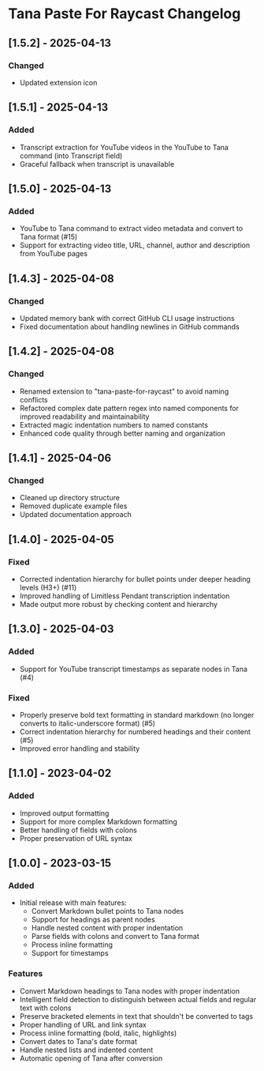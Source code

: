 # Tana Paste For Raycast Changelog


## [1.5.2] - 2025-04-13

### Changed

- Updated extension icon

## [1.5.1] - 2025-04-13

### Added

- Transcript extraction for YouTube videos in the YouTube to Tana command (into Transcript field)
- Graceful fallback when transcript is unavailable

## [1.5.0] - 2025-04-13

### Added

- YouTube to Tana command to extract video metadata and convert to Tana format (#15)
- Support for extracting video title, URL, channel, author and description from YouTube pages

## [1.4.3] - 2025-04-08

### Changed

- Updated memory bank with correct GitHub CLI usage instructions
- Fixed documentation about handling newlines in GitHub commands

## [1.4.2] - 2025-04-08

### Changed

- Renamed extension to "tana-paste-for-raycast" to avoid naming conflicts
- Refactored complex date pattern regex into named components for improved readability and maintainability
- Extracted magic indentation numbers to named constants
- Enhanced code quality through better naming and organization

## [1.4.1] - 2025-04-06

### Changed

- Cleaned up directory structure
- Removed duplicate example files
- Updated documentation approach

## [1.4.0] - 2025-04-05

### Fixed

- Corrected indentation hierarchy for bullet points under deeper heading levels (H3+) (#11)
- Improved handling of Limitless Pendant transcription indentation
- Made output more robust by checking content and hierarchy

## [1.3.0] - 2025-04-03

### Added

- Support for YouTube transcript timestamps as separate nodes in Tana (#4)

### Fixed

- Properly preserve bold text formatting in standard markdown (no longer converts to italic-underscore format) (#5)
- Correct indentation hierarchy for numbered headings and their content (#5)
- Improved error handling and stability

## [1.1.0] - 2023-04-02

### Added

- Improved output formatting
- Support for more complex Markdown formatting
- Better handling of fields with colons
- Proper preservation of URL syntax

## [1.0.0] - 2023-03-15

### Added

- Initial release with main features:
  - Convert Markdown bullet points to Tana nodes
  - Support for headings as parent nodes
  - Handle nested content with proper indentation
  - Parse fields with colons and convert to Tana format
  - Process inline formatting
  - Support for timestamps

### Features
- Convert Markdown headings to Tana nodes with proper indentation
- Intelligent field detection to distinguish between actual fields and regular text with colons
- Preserve bracketed elements in text that shouldn't be converted to tags
- Proper handling of URL and link syntax
- Process inline formatting (bold, italic, highlights)
- Convert dates to Tana's date format
- Handle nested lists and indented content
- Automatic opening of Tana after conversion 